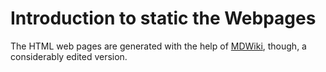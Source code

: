 # Introduction to  static the Webpages

The HTML web pages are generated with the help of [MDWiki](http://dynalon.github.io/mdwiki/), though, a considerably edited version.

